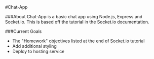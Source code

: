 #Chat-App

###About
Chat-App is a basic chat app using Node.js, Express and Socket.io. This is based off the tutorial in the Socket.io documentation.

###Current Goals
- The "Homework" objectives listed at the end of Socket.io tutorial
- Add additional styling
- Deploy to hosting service